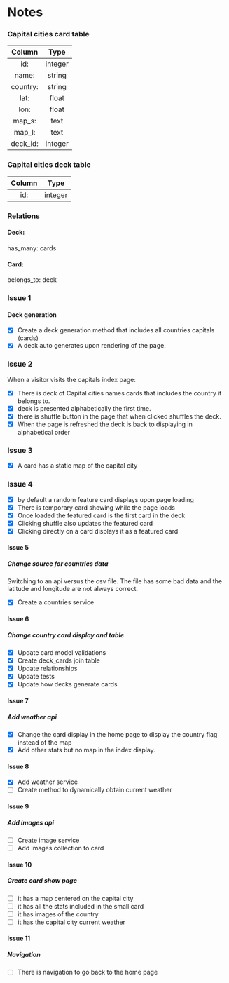 # Notes

### Capital cities card table

| Column   | Type   |
| :-----:  | :----: |
| id:      | integer|
| name:    | string | 
| country: | string |
| lat:     | float  |
| lon:     | float  |
| map_s:   | text   |
| map_l:   | text   |
| deck_id: | integer|


### Capital cities deck table

| Column   | Type   |
| :------: | :----: |
| id:      | integer|

### Relations

#### Deck:

has_many: cards

#### Card:

belongs_to: deck

### Issue 1

#### Deck generation

 - [x] Create a deck generation method that includes all countries capitals (cards)
 - [x] A deck auto generates upon rendering of the page.

### Issue 2

When a visitor visits the capitals index page:
- [x] There is deck of Capital cities names cards that includes the country it belongs to.
- [x] deck is presented alphabetically the first time.
- [x] there is shuffle button in the page that when clicked shuffles the deck.
- [x] When the page is refreshed the deck is back to displaying in alphabetical order

### Issue 3

- [x] A card has a static map of the capital city

### Issue 4

- [x] by default a random feature card displays upon page loading
- [x] There is temporary card showing while the page loads
- [x] Once loaded the featured card is the first card in the deck
- [x] Clicking shuffle also updates the featured card
- [x] Clicking directly on a card displays it as a featured card

#### Issue 5

##### Change source for countries data

Switching to an api versus the csv file. The file has some bad data and the latitude and longitude are not always correct.

- [x] Create a countries service

#### Issue 6

##### Change country card display and table

- [x] Update card model validations
- [x] Create deck_cards join table
- [x] Update relationships
- [x] Update tests
- [x] Update how decks generate cards
 
#### Issue 7

##### Add weather api

- [x] Change the card display in the home page to display the country flag instead of the map
- [x] Add other stats but no map in the index display.

#### Issue 8

- [x] Add weather service
- [ ] Create method to dynamically obtain current weather

#### Issue 9

##### Add images api

- [ ] Create image service
- [ ] Add images collection to card

#### Issue 10

##### Create card show page

- [ ] it has a map centered on the capital city
- [ ] it has all the stats  included in the small card
- [ ] it has images of the country
- [ ] it has the capital city current weather

#### Issue 11

##### Navigation

- [ ] There is navigation to go back to the home page
